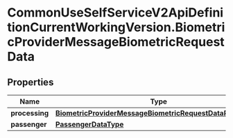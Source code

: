 # CommonUseSelfServiceV2ApiDefinitionCurrentWorkingVersion.BiometricProviderMessageBiometricRequestData

## Properties
Name | Type | Description | Notes
------------ | ------------- | ------------- | -------------
**processing** | [**BiometricProviderMessageBiometricRequestDataProcessing**](BiometricProviderMessageBiometricRequestDataProcessing.md) |  | [optional] 
**passenger** | [**PassengerDataType**](PassengerDataType.md) |  | [optional] 
